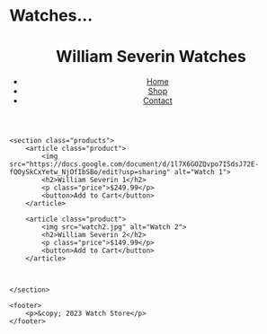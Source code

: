 # Watches...
<!DOCTYPE html>
<html lang="en">
<head>
    <meta charset="UTF-8">
    <meta name="viewport" content="width=device-width, initial-scale=1.0">
    <title>Watch Store</title>
    <link rel="stylesheet" href="styles.css"> <!-- Link to your CSS file for styling -->
</head>
<body>
    <header>
        <h1>William Severin Watches</h1>
        <nav>
            <ul>
                <li><a href="#">Home</a></li>
                <li><a href="#">Shop</a></li>
                <li><a href="#">Contact</a></li>
            </ul>
        </nav>
    </header>

    <section class="products">
        <article class="product">
            <img src="https://docs.google.com/document/d/1l7X6GOZQvpo7ISdsJ72E-fQOySkCxYetw_NjOfIbSBo/edit?usp=sharing" alt="Watch 1">
            <h2>William Severin 1</h2>
            <p class="price">$249.99</p>
            <button>Add to Cart</button>
        </article>

        <article class="product">
            <img src="watch2.jpg" alt="Watch 2">
            <h2>William Severin 2</h2>
            <p class="price">$149.99</p>
            <button>Add to Cart</button>
        </article>

      

    </section>

    <footer>
        <p>&copy; 2023 Watch Store</p>
    </footer>
</body>
</html>

